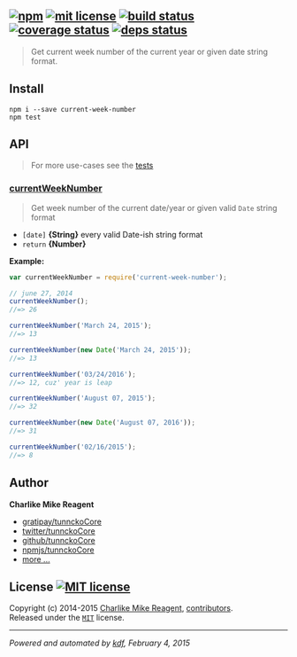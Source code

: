 ## [![npm][npmjs-img]][npmjs-url] [![mit license][license-img]][license-url] [![build status][travis-img]][travis-url] [![coverage status][coveralls-img]][coveralls-url] [![deps status][daviddm-img]][daviddm-url]

> Get current week number of the current year or given date string format.

## Install
```
npm i --save current-week-number
npm test
```


## API
> For more use-cases see the [tests](./test.js)

### [currentWeekNumber](./index.js#L40)
> Get week number of the current date/year or given valid `Date` string format

- `[date]` **{String}** every valid Date-ish string format
- `return` **{Number}**

**Example:**

```js
var currentWeekNumber = require('current-week-number');

// june 27, 2014
currentWeekNumber();
//=> 26

currentWeekNumber('March 24, 2015');
//=> 13

currentWeekNumber(new Date('March 24, 2015'));
//=> 13

currentWeekNumber('03/24/2016');
//=> 12, cuz' year is leap

currentWeekNumber('August 07, 2015');
//=> 32

currentWeekNumber(new Date('August 07, 2016'));
//=> 31

currentWeekNumber('02/16/2015');
//=> 8
```


## Author
**Charlike Mike Reagent**
+ [gratipay/tunnckoCore][author-gratipay]
+ [twitter/tunnckoCore][author-twitter]
+ [github/tunnckoCore][author-github]
+ [npmjs/tunnckoCore][author-npmjs]
+ [more ...][contrib-more]


## License [![MIT license][license-img]][license-url]
Copyright (c) 2014-2015 [Charlike Mike Reagent][contrib-more], [contributors][contrib-graf].  
Released under the [`MIT`][license-url] license.


[npmjs-url]: http://npm.im/current-week-number
[npmjs-img]: https://img.shields.io/npm/v/current-week-number.svg?style=flat&label=current-week-number

[coveralls-url]: https://coveralls.io/r/datetime/current-week-number?branch=master
[coveralls-img]: https://img.shields.io/coveralls/datetime/current-week-number.svg?style=flat

[license-url]: https://github.com/datetime/current-week-number/blob/master/license.md
[license-img]: https://img.shields.io/badge/license-MIT-blue.svg?style=flat

[travis-url]: https://travis-ci.org/datetime/current-week-number
[travis-img]: https://img.shields.io/travis/datetime/current-week-number.svg?style=flat

[daviddm-url]: https://david-dm.org/datetime/current-week-number
[daviddm-img]: https://img.shields.io/david/datetime/current-week-number.svg?style=flat

[author-gratipay]: https://gratipay.com/tunnckoCore
[author-twitter]: https://twitter.com/tunnckoCore
[author-github]: https://github.com/tunnckoCore
[author-npmjs]: https://npmjs.org/~tunnckocore

[contrib-more]: http://j.mp/1stW47C
[contrib-graf]: https://github.com/datetime/current-week-number/graphs/contributors

***

_Powered and automated by [kdf](https://github.com/tunnckoCore), February 4, 2015_